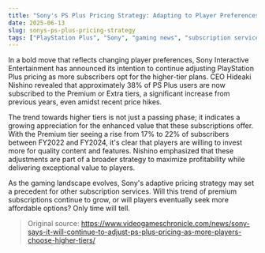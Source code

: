 ```yaml
---
title: "Sony's PS Plus Pricing Strategy: Adapting to Player Preferences"
date: 2025-06-13
slug: sonys-ps-plus-pricing-strategy
tags: ["PlayStation Plus", "Sony", "gaming news", "subscription services"]
---
```


In a bold move that reflects changing player preferences, Sony Interactive Entertainment has announced its intention to continue adjusting PlayStation Plus pricing as more subscribers opt for the higher-tier plans. CEO Hideaki Nishino revealed that approximately 38% of PS Plus users are now subscribed to the Premium or Extra tiers, a significant increase from previous years, even amidst recent price hikes.

The trend towards higher tiers is not just a passing phase; it indicates a growing appreciation for the enhanced value that these subscriptions offer. With the Premium tier seeing a rise from 17% to 22% of subscribers between FY2022 and FY2024, it's clear that players are willing to invest more for quality content and features. Nishino emphasized that these adjustments are part of a broader strategy to maximize profitability while delivering exceptional value to players.

As the gaming landscape evolves, Sony's adaptive pricing strategy may set a precedent for other subscription services. Will this trend of premium subscriptions continue to grow, or will players eventually seek more affordable options? Only time will tell.

> Original source: https://www.videogameschronicle.com/news/sony-says-it-will-continue-to-adjust-ps-plus-pricing-as-more-players-choose-higher-tiers/